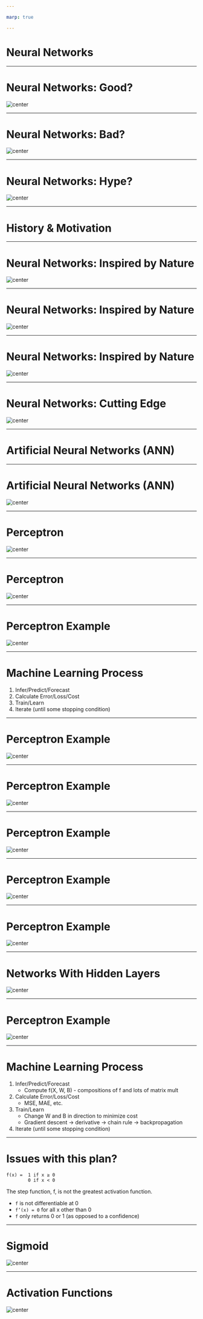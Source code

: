```yaml
---

marp: true

---
```


<style>
img[alt~="center"] {
  display: block;
  margin: 0 auto;
}
</style>

# Neural Networks

<!--
So far we have used classic machine learning models. These models are powerful and have proven useful for a wide range of applications.

It's likely you have heard about neural networks and deep learning. These concepts are in vogue right now. Depending on your perspective, deep learning and neural networks are either going to be a giant leap forward for humanity, are going to destroy us all, or are over-hyped tools with limited application.

There is likely a little bit of truth to each of these opinions.
-->

---

# Neural Networks: Good?

![center](res/car.jpg)

<!--
Deep learning is a giant leap forward for humanity. We can now program machines to excel at tasks that we once thought only humans could master. Computers can drive cars, interpret medical imaging, create art, and play complex games at a human expert-level or better.

* Image name: res/car.jpg
  * Repo link: https://github.com/google/applied-machine-learning-intensive/tree/master/content/03_regression/07_neural_networks/res/car.jpg
  * Source https://pixabay.com/photos/vehicle-autonomous-4759347/ by Author Falco / https://pixabay.com/users/falco-81448/ under License https://pixabay.com/service/license/.
-->

---

# Neural Networks: Bad?

![center](res/terminator.jpg)

<!--
There is also the fear that deep learning will have huge negative impacts on society. The images of a terminator are likely overblown, but there is real concern that advanced deep learning algorithms will have negative effects on some people.

Disruptive technologies like self-driving cars will displace millions of workers.

Societal bias, conscious or not, can become encoded in deep learning algorithms, multiplying and normalizing the negative effects that have existed for decades.

When using deep learning, great care must be taken to remove bias and to understand the implications of mass application of the algorithms.

* Image name: res/terminator.jpg
  * Repo link: https://github.com/google/applied-machine-learning-intensive/tree/master/content/03_regression/07_neural_networks/res/terminator.jpg
  * Source https://pixabay.com/illustrations/bot-cyborg-robot-helper-arm-chair-4875211/ by Author Sergeitokmakov / Sergei Tokmakov https://pixabay.com/users/sergeitokmakov-3426571/ under License https://pixabay.com/service/license/.
-->

---

# Neural Networks: Hype?

![center](res/hype.jpg)

<!--
And finally, there are those who think deep learning and neural networks are just hype. For every person who thinks a technological revolution is around the corner, there is another pointing out how specialized and controlled the environment has to be for machine learning algorithms to perform well.

Deep learning doesn't progress at an even pace. We are currently in a deep learning boom, but this has happened before. There have been a few "AI winters" where researchers thought that we were on the cusp of a revolution, only to have research in neural networks go dormant for a while.

We'd like to think that this time might be different. Computation is finally fast enough and has enough scale that algorithms designed decades ago can finally be implemented and trained in an effective manner.

Only time will tell if deep learning can live up to expectations. What we can do now is learn about it, be thoughtful about how we train and use it, and continue to innovate cautiously.

* Image name: res/hype.jpg
  * Repo link: https://github.com/google/applied-machine-learning-intensive/tree/master/content/03_regression/07_neural_networks/res/hype.jpg
  * Source https://unsplash.com/photos/NrtC3y108Ys by Author Verena Yunita Yapi https://unsplash.com/@verenayunita under License https://unsplash.com/license.
-->

---

# History & Motivation

<!--
Let's first look at some history and motivation for neural networks.
-->

---

# Neural Networks: Inspired by Nature

![center](res/nature.png)

<!--
We've talked about what people think neural networks can and cannot do, but we really haven't talked about what neural networks are. And why are they even called neural networks?

Nature can be a source of inspiration. Birds inspired man to fly. The burdock plant was the inspiration for velcro. Even in the computer science realm we hear references to trees, forests, and other things that occur in nature.

* Image name: res/nature.png
  * Repo link: https://github.com/google/applied-machine-learning-intensive/tree/master/content/03_regression/07_neural_networks/res/nature.png
  * Source https://pixabay.com/photos/burdock-thistle-prickly-stick-barb-745306/ by Author nidan / Heiko Stein https://pixabay.com/users/nidan-455298/ under License https://pixabay.com/service/license/.
  * Source https://pixabay.com/photos/nike-baby-shoes-shoe-baby-velcro-1201595/ by Author FotoRieth https://pixabay.com/users/fotorieth-837884/ under License https://pixabay.com/service/license/.
  * Source https://pixabay.com/photos/bird-seagull-flying-wings-gull-3158784/ by Author Atlantios / Antonios Ntoumas https://pixabay.com/users/atlantios-4957810/ under License https://pixabay.com/service/license/.
  * Source https://pixabay.com/photos/plane-aircraft-take-off-sky-50893/ by Author Holgi / Holger Detje https://pixabay.com/users/holgi-5825/ under License https://pixabay.com/service/license/.
-->

---

# Neural Networks: Inspired by Nature

![center](res/neuron.png)

<!--
Similar to the examples in the last slide, neural networks are inspired by nature. The brain contains a massive network of neurons that send electrical signals that activate other neurons. Through this network we are able to think.

This is the building block of the brain: a neuron.

A neuron is just a cell with a nucleus and cell body like any other cell. One of the distinguishing features of the neuron is the 'axon,' which is the long tail of the neuron. The tip of the axon has synaptic terminals that attach to other neuron bodies. A neuron body receives signals from the synapse of neurons before it. When those signals reach a critical point within a fixed period of time, the receiving neuron fires, sending a signal to later neurons.

Neural networks were inspired by neurons and connections between neurons in the brain, hence the name.

* Image name: res/neuron.png
  * Repo link: https://github.com/google/applied-machine-learning-intensive/tree/master/content/03_regression/07_neural_networks/res/neuron.png
  * Source https://pixabay.com/vectors/neuron-nerve-cell-axon-dendrite-296581/ by Author Clker-Free-Vector-Images https://pixabay.com/users/clker-free-vector-images-3736/ under License https://pixabay.com/service/license/.
-->

---

# Neural Networks: Inspired by Nature
![center](res/neurons.jpg)

<!--
This builds a web of neurons called a "neural network."

This simplification of the brain signaling pathway led to research into "artificial neural networks" with different types of neurons.

Beyond this network effect, the concept of neural networks tends to break away from biology. Similarly, birds inspired flight, but modern airplanes don't flap their wings.

We find inspiration in nature. We don't have to copy it.

* Image name: res/neurons.jpg
  * Repo link: https://github.com/google/applied-machine-learning-intensive/tree/master/content/03_regression/07_neural_networks/res/neurons.jpg
  * Source https://pixabay.com/illustrations/neurons-brain-cells-brain-structure-1773922/ by Author geralt / Gerd Altmann https://pixabay.com/users/geralt-9301/ under License https://pixabay.com/service/license/.
-->

---

# Neural Networks: Cutting Edge

![center](res/einstein.jpg)

<!--
When did neural networks originate? The 1940s.

1940s! I thought neural networks were cutting edge?

Many of the fundamental algorithms we use today are rooted in thought experiments from the 1940s, but it has been a long journey from then to where we are today.

The computing power and data storage that we have today is nearly unimaginable compared to what was available even in the recent past. Also, many of the early ideas were foundational, but they have been improved upon over time.

The idea of deep learning is not new. There were even a few "AI winters" over the last 80 years that stalled development and research in deep learning. It feels like we might finally be at a point where the theoretical ideas of the past can be fulfilled with the technologies of today.

* Image name: res/einstein.jpg
  * Repo link: https://github.com/google/applied-machine-learning-intensive/tree/master/content/03_regression/07_neural_networks/res/einstein.jpg
  * Source https://pixabay.com/photos/albert-einstein-scientists-physicist-62931/ by Author WikiImages https://pixabay.com/users/wikiimages-1897/ under License https://pixabay.com/service/license/.
-->

---

# Artificial Neural Networks (ANN)

<!--
Today we will talk about artificial neural networks. These are computational networks inspired by biological systems.

ANN is a big umbrella. There are "feed-forward" networks. There is a concept of "backpropagation." And there are specific types of networks such as convolutional neural networks (CNN) and recurrent neural networks (RNN) that we will look at in more detail in future units.
-->

---

# Artificial Neural Networks (ANN)

![center](res/ann.png)

<!--
These are the typical diagrams you see to depict an artificial neural network. On the left we have our "input layer." This is where we feed our feature data into the model. In these two diagrams, there are three features (depicted by the two blue dots on the far left of the schematic).

The feature information then flows into "hidden layers." In these hidden layers, mathematical operations are performed to extract patterns from the feature data. We'll talk more about this math on future slides.

Finally, the transformed feature data flows to the output layer, which returns our predicted target values.

The main idea is that if neurons in one layer "fire." Then, using the connections to the next layer, we can determine which neurons in the next layer will fire. For now, it is useful to think of a neuron firing as a 1 and not firing as a 0. It is true that more sophisticated neural networks take into account the intensity of a "fire" (i.e., fired at 50% vs fired at 100%), but for the sake of discussion, let's stick with the 1 or 0 model.

* Image name: res/ann.png
  * Repo link: https://github.com/google/applied-machine-learning-intensive/tree/master/content/03_regression/07_neural_networks/res/ann.png
  * Source https://github.com/google/applied-machine-learning-intensive/tree/master/content/03_regression/07_neural_networks/res/ann.png by Author Google LLC under License Copyright [2020] Google LLC.
-->

---

# Perceptron

![center](res/perceptron.png)

<!--
In 1958, an American psychologist named Frank Rosenblatt attempted to build a machine called a perceptron.

We can think of the perceptron as the building block of neural networks. The perceptron has no hidden layers. We feed our features into the left side, do computation, and receive a predicted target.

This looks strikingly similar to the models we've been building in this course. And that's no accident! We can think of a linear regression model as a perceptron.

But what are those mystery computations that take place on the black lines? There are weights, w_{1}, ..., w_{m}, that are used in these computations. How does that work? Let's look closer at what's happening behind the scenes along those black lines.

* Image name: res/perceptron.png
  * Repo link: https://github.com/google/applied-machine-learning-intensive/tree/master/content/03_regression/07_neural_networks/res/perceptron.png
  * Source https://github.com/google/applied-machine-learning-intensive/tree/master/content/03_regression/07_neural_networks/res/perceptron.png by Author Google LLC under License Copyright [2020] Google LLC.
-->

---

# Perceptron

![center](res/perceptron2.png)

<!--
The green and blue compartments show the computations taking place in the connections between the input layer and output layer of a perceptron.

The features are denoted by x_{i}. The weights w_{i} are playing the same role as the weights in our linear regression model. If we build a weight vector W = [w_{1}, w_{2}, ..., w_{m}] and a feature vector X = [x_{1}, x_{2}, ..., x_{m}], then the green computation is simply W^{T}X + b (which is exactly the same as the target in a regression model: bias + w_{1}x_{1} + w_{2}x_{2} + ... + w_{m}x_{m}).

This information is then sent to an "activation function," which uses the information from the green computation to determine whether or not the next neuron should fire. In a linear regression example, the activation function might be f(x) = x. In other words, the activation function plays no role. But let's look at a slightly more interesting example and walk through these details in a little more depth.

* Image name: res/perceptron2.png
  * Repo link: https://github.com/google/applied-machine-learning-intensive/tree/master/content/03_regression/07_neural_networks/res/perceptron2.png
  * Source https://github.com/google/applied-machine-learning-intensive/tree/master/content/03_regression/07_neural_networks/res/perceptron2.png by Author Google LLC under License Copyright [2020] Google LLC.
-->

---

# Perceptron Example

![center](res/perceptron_example.png)

<!--
Suppose we want to predict whether an individual will start studying machine learning. Our features are given by:
x_{1} = will the person make more money?
x_{2} = does the person love programming and mathematics?
x_{3} = does the person have a project that would benefit from ML?

We compute W^{T}X = w_{1}x_{1} + w_{2}x_{2} + w_{3}x_{3} + bias.

Now assume that we will say "yes": the person will study machine learning if the result is >= 0 and "no": the person will not study machine learning if the result is < 0.

*It might be helpful to flip back to the previous slide and explain that the specific activation function we're working with in this example is f(x) = 1 if W^{T}X + b >= 0 and f(x) = 0 if W^{T}X + b < 0. Also, for notational convenience, we flip the sign of b and write w_{1}x_{1} + w_{2}x_{2} + w_{3}x_{3} - b going forward. If we use this model, then the algorithm will learn a negated form of b.*

That is, we ask is w_{1}x_{1} + w_{2}x_{2} + w_{3}x_{3} - bias >= 0? Which is the same as asking is w_{1}x_{1} + w_{2}x_{2} + w_{3}x_{3} >= b. For convenience, we have relabeled b as -b.


* Image name: res/perceptron_example.png
  * Repo link: https://github.com/google/applied-machine-learning-intensive/tree/master/content/03_regression/07_neural_networks/res/perceptron_example.png
  * Source https://github.com/google/applied-machine-learning-intensive/tree/master/content/03_regression/07_neural_networks/res/perceptron_example.png by Author Google LLC under License Copyright [2020] Google LLC.
-->

---

# Machine Learning Process

1. Infer/Predict/Forecast
1. Calculate Error/Loss/Cost
1. Train/Learn
1. Iterate (until some stopping condition)

<!--
Let's recall the general machine learning process. This is the same process that we use for all ML models.
-->

---

# Perceptron Example

![center](res/perceptron_example_01.png)

<!--
Let's assume we already have our weights and bias. We say that x_{1} and x_{2} have an equal impact on a person's decision to study ML, and they both have weight 2. Assume that x_{3} is three times as important in a person's decision to study ML, so its weight is 6. Now let's assume the bias is 5. In other words, we are thresholding at 5, and we say if W^{T}X >= 5, then the person will study machine learning. If W^{T}X < 5, then the person will not study machine learning.

Let's take a second to think about these numbers critically and see what they really mean.

* Image name: res/perceptron_example_01.png
  * Repo link: https://github.com/google/applied-machine-learning-intensive/tree/master/content/03_regression/07_neural_networks/res/perceptron_example_01.png
  * Source https://github.com/google/applied-machine-learning-intensive/tree/master/content/03_regression/07_neural_networks/res/perceptron_example_01.png by Author Google LLC under License Copyright [2020] Google LLC.
-->

---

# Perceptron Example

![center](res/perceptron_example_02.png)

<!--

Let's assume a particular person, Kelly, does not stand to make more money by studying ML and she does not like programming and math (x_{1} = x_{2} = 0). But assume that Kelly does have a project that would benefit from ML (x_{3} = 1).

* Image name: res/perceptron_example_02.png
  * Repo link: https://github.com/google/applied-machine-learning-intensive/tree/master/content/03_regression/07_neural_networks/res/perceptron_example_02.png
  * Source https://github.com/google/applied-machine-learning-intensive/tree/master/content/03_regression/07_neural_networks/res/perceptron_example_02.png by Author Google LLC under License Copyright [2020] Google LLC.
-->

---

# Perceptron Example

![center](res/perceptron_example_03.png)

<!--
Computing W^{T}X we get 6.

We check that 6 is >= 5, so we say "yes": Kelly will study machine learning.

* Image name: res/perceptron_example_03.png
  * Repo link: https://github.com/google/applied-machine-learning-intensive/tree/master/content/03_regression/07_neural_networks/res/perceptron_example_03.png
  * Source https://github.com/google/applied-machine-learning-intensive/tree/master/content/03_regression/07_neural_networks/res/perceptron_example_03.png by Author Google LLC under License Copyright [2020] Google LLC.
-->

---

# Perceptron Example

![center](res/perceptron_example_04.png)

<!--
Now let's assume we have another person, Riley, who will make more money in her job by learning ML and she does like programming and math (x_{1} = x_{2} = 1), but she does not have a project that would benefit from ML (x_{3}=0).

* Image name: res/perceptron_example_04.png
  * Repo link: https://github.com/google/applied-machine-learning-intensive/tree/master/content/03_regression/07_neural_networks/res/perceptron_example_04.png
  * Source https://github.com/google/applied-machine-learning-intensive/tree/master/content/03_regression/07_neural_networks/res/perceptron_example_04.png by Author Google LLC under License Copyright [2020] Google LLC.
-->

---

# Perceptron Example

![center](res/perceptron_example_05.png)

<!--
Computing W^{T}X we get 4.

We check that 4<5, so the model predicts "no": Riley will not study ML.

In general, this is how we feed input data into our model. If the model had already finished learning the weights and bias, then this is how we would generate our predicted targets.

* Image name: res/perceptron_example_05.png
  * Repo link: https://github.com/google/applied-machine-learning-intensive/tree/master/content/03_regression/07_neural_networks/res/perceptron_example_05.png
  * Source https://github.com/google/applied-machine-learning-intensive/tree/master/content/03_regression/07_neural_networks/res/perceptron_example_05.png by Author Google LLC under License Copyright [2020] Google LLC.
-->

---

# Networks With Hidden Layers

![center](res/hidden_layers.png)

<!--
If we had a network with more layers, then the same process is happening between each layer. We can think of this as many perceptrons stacked on top of each other.

For example, in the input layer we have X = [x_{1}, ..., x_{m}]. All these nodes are connected to node h_{1}^{1}. There are weights assigned to each of these that we can combine into a vector, W_{1}^{1}. Then W_{1}^{1}^{T}X + b can be thought of as a perceptron.

Similarly, all the nodes in the first hidden layer are connected to h_{1}^{2}. All these connections have their own individual weights. And this part of the network can be thought of as its own perceptron.

Thus, feeding data through the hidden layers is equivalent to a composition of many matrix multiplications.

* Image name: res/hidden_layers.png
  * Repo link: https://github.com/google/applied-machine-learning-intensive/tree/master/content/03_regression/07_neural_networks/res/hidden_layers.png
  * Source https://github.com/google/applied-machine-learning-intensive/tree/master/content/03_regression/07_neural_networks/res/hidden_layers.png by Author Google LLC under License Copyright [2020] Google LLC.
-->

---

# Perceptron Example

![center](res/perceptron_example_06.png)

<!--
But how does the model actually update the weights and bias during the learning process?

Let's look back at our example. Note that both of these samples were technically training data. From our dataset, we know that both Kelly and Riley did study ML (y=1), but for Kelly we predicted \hat{y} = 1, and for Riley we predicted \hat{y} = 0. So Kelly's prediction was correct, while Riley's was not correct.

Now the model needs to adjust the weights. It seems like if a person stands to make more money from studying ML AND they love programming and math, then the model should predict a 1 (whether or not they have a current project that would benefit from ML).

So the model needs to update the weights and bias via some optimization algorithm like gradient descent. In order to compute the derivative (gradient) to discern the direction of steepest descent, we will need to unravel the many compositions of matrix multiplication. If you remember your calculus, how do we take the derivative of a composition? The chain rule! That is effectively what backpropagation does. It is a way to compute the gradient when many chain rules are involved through each layer of the network.

* Image name: res/perceptron_example_06.png
  * Repo link: https://github.com/google/applied-machine-learning-intensive/tree/master/content/03_regression/07_neural_networks/res/perceptron_example_06.png
  * Source https://github.com/google/applied-machine-learning-intensive/tree/master/content/03_regression/07_neural_networks/res/perceptron_example_06.png by Author Google LLC under License Copyright [2020] Google LLC.
-->

---

# Machine Learning Process

1. Infer/Predict/Forecast
    * Compute f(X, W, B) - compositions of f and lots of matrix mult
1. Calculate Error/Loss/Cost
    * MSE, MAE, etc.
1. Train/Learn
    * Change W and B in direction to minimize cost
    * Gradient descent -> derivative -> chain rule -> backpropagation
1. Iterate (until some stopping condition)

<!--
Let's put everything together and summarize how a neural network will learn in general. It shouldn't surprise you that it's the same machine learning process that we've been working with for all our models. Now we've just filled it with some high-level details of each step for neural networks.
-->

---


# Issues with this plan?

````
f(x) =  1 if x ≥ 0
        0 if x < 0
````

The step function, f, is not the greatest activation function.
* `f` is not differentiable at 0
* `f’(x) = 0` for all x other than 0
* `f` only returns 0 or 1 (as opposed to a confidence)

<!--
There are many possible activation functions, and some work better than others in certain situations.

Let's take a closer look at the activation function we used in our simple example. This function is called a step-function.

There are a few drawbacks to using the step-function.
* f is not differentiable at 0. This could create problems for gradient descent when we need to take a derivative.
* f'(x) is 0 whenever x is not 0. This could also create problems for gradient descent. If we ever multiply by f'(x), the entire function will go to 0, which means no slope. So it can be hard to determine the direction of steepest descent.
* f only returns a no or a yes. It would be preferable for f to return a continuous value between 0 and 1. For example, if f returned .9, then we would say that we're 90% confident the answer is "yes, this person will study ML." That is far more powerful than just returning a "yes" or "no." We will discuss this further in the section on classification.

-->

---

# Sigmoid

![center](res/sigmoid.png)

<!--
The sigmoid function is a far more popular activation function, as it addresses the issues we just discussed with the step-function. Again, we will talk more about this when we get to classification.

* Image name: res/sigmoid.png
  * Repo link: https://github.com/google/applied-machine-learning-intensive/tree/master/content/03_regression/07_neural_networks/res/sigmoid.png
  * Source https://github.com/google/applied-machine-learning-intensive/tree/master/content/03_regression/07_neural_networks/res/sigmoid.png by Author Google LLC under License Copyright [2020] Google LLC.
-->

---

# Activation Functions

![center](res/neurnet10.png)

<!--
The choice of activation function is important. RELU makes differentiation difficult, but it actually works really well in practice. The other functions are also very useful.

It is important to note that why certain activation functions behave in certain ways is an active area of research. People are testing new ones every day. Sometimes there is good theoretical justification for using a particular activation function, and sometimes we use a particular activation function simply because it trained quickly and gave us good results in practice.

* Image name: res/neurnet10.png
  * Repo link: https://github.com/google/applied-machine-learning-intensive/tree/master/content/03_regression/07_neural_networks/res/neurnet10.png
  * Source https://github.com/google/applied-machine-learning-intensive/tree/master/content/03_regression/07_neural_networks/res/neurnet10.png by Author Google LLC under License Copyright [2020] Google LLC.
-->
